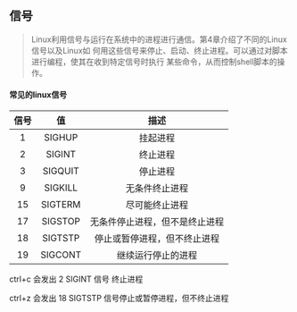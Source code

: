 ## 信号

> Linux利用信号与运行在系统中的进程进行通信。第4章介绍了不同的Linux信号以及Linux如
> 何用这些信号来停止、启动、终止进程。可以通过对脚本进行编程，使其在收到特定信号时执行
> 某些命令，从而控制shell脚本的操作。





#### 常见的linux信号

| 信号 |   值    |              描述              |
| :--: | :-----: | :----------------------------: |
|  1   | SIGHUP  |            挂起进程            |
|  2   | SIGINT  |            终止进程            |
|  3   | SIGQUIT |            停止进程            |
|  9   | SIGKILL |         无条件终止进程         |
|  15  | SIGTERM |         尽可能终止进程         |
|  17  | SIGSTOP | 无条件停止进程，但不是终止进程 |
|  18  | SIGTSTP |  停止或暂停进程，但不终止进程  |
|  19  | SIGCONT |       继续运行停止的进程       |



ctrl+c 会发出 2 SIGINT 信号 终止进程

ctrl+z 会发出 18 SIGTSTP 信号停止或暂停进程，但不终止进程